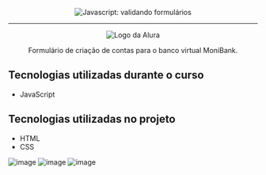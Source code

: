 <p align="center"> <img src="https://imgur.com/mIBmcEL.png" alt="Javascript: validando formulários"> </p>

<hr>

<p align="center"> <img src="https://github.com/MonicaHillman/aluraplay-requisicoes/blob/main/img/logo.png" alt="Logo da Alura"> </p>
<p align="center">Formulário de criação de contas para o banco virtual MoniBank.</p>

## Tecnologias utilizadas durante o curso
* JavaScript

## Tecnologias utilizadas no projeto
* HTML
* CSS

![image](https://github.com/marostegaf/AluraMoniBank/assets/103620713/b08bc15d-9903-4b2e-b421-85a5e870dfba)
![image](https://github.com/marostegaf/AluraMoniBank/assets/103620713/f3575333-a814-43d5-83c8-e9d9ecba473a)
![image](https://github.com/marostegaf/AluraMoniBank/assets/103620713/eef1705e-5f05-4e0a-a14b-931eaf5df3fa)
